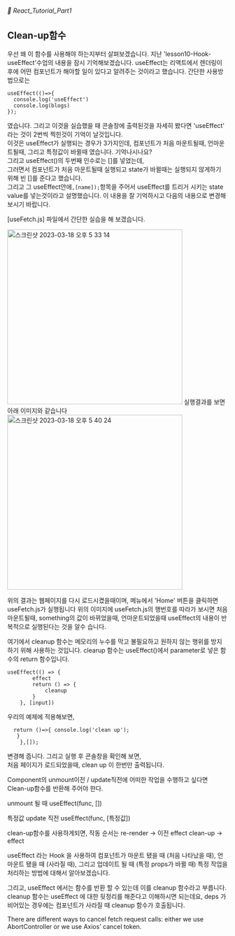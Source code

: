 ###### 🌵 React_Tutorial_Part1

## Clean-up함수
우선 왜 이 함수를 사용해야 하는지부터 살펴보겠습니다. 지난 'lesson10-Hook-useEffect'수업의 내용을 잠시 기억해보겠습니다.
useEffect는 리액트에서 렌더링이후에 어떤 컴포넌트가 해야할 일이 있다고 알려주는 것이라고 했습니다.  간단한 사용방법으로는 
```
useEffect(()=>{
  console.log('useEffect')
  console.log(blogs)
});
```    
였습니다.  그리고 이것을 실습했을 때 콘솔창에 출력된것을 자세히 봤다면 'useEffect' 라는 것이 2번씩 찍힌것이 기억이 날것입니다.   
이것은 useEffect가 실행되는 경우가 3가지인데, 컴포넌트가 처음 마운트될때, 언마운트될때, 그리고 특정값이 바뀔때 였습니다.
기억나시나요?   
그리고 useEffect()의 두번째 인수로는 []를 넣었는데,   
그러면서  컴포넌트가 처음 마운트될때 실행되고 state가 바뀔때는 실행되지 않게하기 위해 빈 []를 준다고 했습니다.   
그리고 그 useEffect안에```,[name]);```항목을 주어서 useEffect를 트리거 시키는 state value를 넣는것이라고 설명했습니다. 이 내용을 잘 기억하시고 다음의 내용으로 변경해 보시기 바랍니다.  

[useFetch.js] 파일에서 간단한 실습을 해 보겠습니다. 

<img width="400" alt="스크린샷 2023-03-18 오후 5 33 14" src="https://user-images.githubusercontent.com/48478079/226095014-3abb7326-2fda-40ed-b5ef-a0aec728f4a1.png">
실행결과를 보면 아래 이미지와 같습니다 

<img width="400" alt="스크린샷 2023-03-18 오후 5 40 24" src="https://user-images.githubusercontent.com/48478079/226095076-fc431b52-225d-4bf2-a6ec-2ec513aafc92.png">

위의 결과는 웹페이지를 다시 로드시켰을때이며, 메뉴에서 'Home' 버튼을 클릭하면 useFetch.js가 실행됩니다 위의 이미지에 useFetch.js의 행번호를 따라가 보시면 처음마운트될때, something의 값이 바뀌었을때, 언마운트되었을때 useEffect의 내용이 반복적으로 실행된다는 것을 알수 습니다.  

여기에서 cleanup 함수는 메모리의 누수를 막고 불필요하고 원하지 않는 행위를 방지하기 위해 사용하는 것입니다. 
clearup 함수는 useEffect()에서 parameter로 넣은 함수의 return 함수입니다. 
```
useEffect(() => {
        effect
        return () => {
            cleanup
        }
    }, [input])
```
우리의 예제에 적용해보면,  
``` setTimeout(()=>{},1000); 
  return ()=>{ console.log('clean up');
   }
    },[]);
  ```    
 변경해 줍니다. 그리고 실행 후 콘솔창을 확인해 보면,   
 처음 페이지가 로드되었을때, clean up 이 한번만 출력됩니다. 
 
 
 
Component의 unmount이전 / update직전에 어떠한 작업을 수행하고 싶다면 Clean-up함수를 반환해 주어야 한다.

unmount 될 때
useEffect(func, [])

특정값 update 직전
useEffect(func, [특정값])

clean-up함수를 사용하게되면, 작동 순서는 re-render -> 이전 effect clean-up -> effect

useEffect 라는 Hook 을 사용하여 컴포넌트가 마운트 됐을 때 (처음 나타났을 때), 언마운트 됐을 때 (사라질 때), 그리고 업데이트 될 때 (특정 props가 바뀔 때) 특정 작업을 처리하는 방법에 대해서 알아보겠습니다.

그리고, useEffect 에서는 함수를 반환 할 수 있는데 이를 cleanup 함수라고 부릅니다. cleanup 함수는 useEffect 에 대한 뒷정리를 해준다고 이해하시면 되는데요, deps 가 비어있는 경우에는 컴포넌트가 사라질 때 cleanup 함수가 호출됩니다.  


There are different ways to cancel fetch request calls: either we use AbortController or we use Axios’ cancel token.
